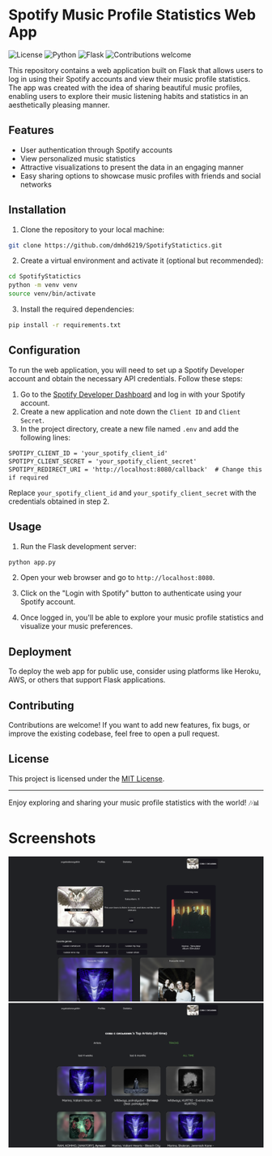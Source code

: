# Spotify Music Profile Statistics Web App

![License](https://img.shields.io/github/license/dmhd6219/SpotifyStatictics)
![Python](https://img.shields.io/badge/python-blue)
![Flask](https://img.shields.io/badge/flask-orange)
![Contributions welcome](https://img.shields.io/badge/contributions-welcome-brightgreen.svg)

This repository contains a web application built on Flask that allows users to log in using their Spotify accounts and
view their music profile statistics. The app was created with the idea of sharing beautiful music profiles, enabling
users to explore their music listening habits and statistics in an aesthetically pleasing manner.

## Features

- User authentication through Spotify accounts
- View personalized music statistics
- Attractive visualizations to present the data in an engaging manner
- Easy sharing options to showcase music profiles with friends and social networks

## Installation

1. Clone the repository to your local machine:

```bash
git clone https://github.com/dmhd6219/SpotifyStatictics.git
```

2. Create a virtual environment and activate it (optional but recommended):

```bash
cd SpotifyStatictics
python -m venv venv
source venv/bin/activate
```

3. Install the required dependencies:

```bash
pip install -r requirements.txt
```

## Configuration

To run the web application, you will need to set up a Spotify Developer account and obtain the necessary API
credentials. Follow these steps:

1. Go to the [Spotify Developer Dashboard](https://developer.spotify.com/dashboard) and log in with your Spotify
   account.
2. Create a new application and note down the `Client ID` and `Client Secret`.
3. In the project directory, create a new file named `.env` and add the following lines:

```env
SPOTIPY_CLIENT_ID = 'your_spotify_client_id'
SPOTIPY_CLIENT_SECRET = 'your_spotify_client_secret'
SPOTIPY_REDIRECT_URI = 'http://localhost:8080/callback'  # Change this if required
```

Replace `your_spotify_client_id` and `your_spotify_client_secret` with the credentials obtained in step 2.

## Usage

1. Run the Flask development server:

```bash
python app.py
```

2. Open your web browser and go to `http://localhost:8080`.

3. Click on the "Login with Spotify" button to authenticate using your Spotify account.

4. Once logged in, you'll be able to explore your music profile statistics and visualize your music preferences.

## Deployment

To deploy the web app for public use, consider using platforms like Heroku, AWS, or others that support Flask
applications.

## Contributing

Contributions are welcome! If you want to add new features, fix bugs, or improve the existing codebase, feel free to
open a pull request.

## License

This project is licensed under the [MIT License](LICENSE).

---

Enjoy exploring and sharing your music profile statistics with the world! 🎶📊

# Screenshots

![Profile page](/screenshots/Screenshot_1.png)
![Statistics page](/screenshots/Screenshot_2.png)